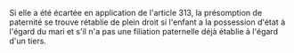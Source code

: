 Si elle a été écartée en application de l'article 313, la présomption de paternité se trouve rétablie de plein droit si l'enfant a la possession d'état à l'égard du mari et s'il n'a pas une filiation paternelle déjà établie à l'égard d'un tiers.


